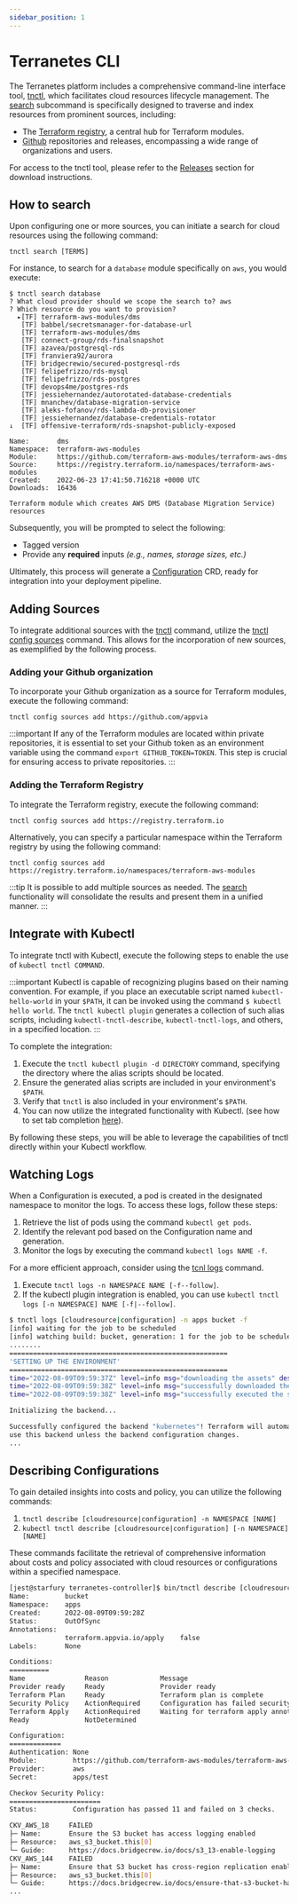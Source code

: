 ```yaml
---
sidebar_position: 1
---
```


# Terranetes CLI

The Terranetes platform includes a comprehensive command-line interface tool, [tnctl](docs/terranetes-controller/cli/tnctl.md), which facilitates cloud resources lifecycle management. The [search](docs/terranetes-controller/cli/tnctl_search.md) subcommand is specifically designed to traverse and index resources from prominent sources, including:

* The [Terraform registry](https://registry.terraform.io), a central hub for Terraform modules.
* [Github](https://github.com) repositories and releases, encompassing a wide range of organizations and users.

For access to the tnctl tool, please refer to the [Releases](docs/terranetes-controller/releases.md) section for download instructions.

## How to search

Upon configuring one or more sources, you can initiate a search for cloud resources using the following command:

```shell
tnctl search [TERMS]
```

For instance, to search for a `database` module specifically on `aws`, you would execute:

```shell
$ tnctl search database
? What cloud provider should we scope the search to? aws
? Which resource do you want to provision?
  ▸[TF] terraform-aws-modules/dms
   [TF] babbel/secretsmanager-for-database-url
   [TF] terraform-aws-modules/dms
   [TF] connect-group/rds-finalsnapshot
   [TF] azavea/postgresql-rds
   [TF] franviera92/aurora
   [TF] bridgecrewio/secured-postgresql-rds
   [TF] felipefrizzo/rds-mysql
   [TF] felipefrizzo/rds-postgres
   [TF] devops4me/postgres-rds
   [TF] jessiehernandez/autorotated-database-credentials
   [TF] mnanchev/database-migration-service
   [TF] aleks-fofanov/rds-lambda-db-provisioner
   [TF] jessiehernandez/database-credentials-rotator
↓  [TF] offensive-terraform/rds-snapshot-publicly-exposed

Name:       dms
Namespace:  terraform-aws-modules
Module:     https://github.com/terraform-aws-modules/terraform-aws-dms
Source:     https://registry.terraform.io/namespaces/terraform-aws-modules
Created:    2022-06-23 17:41:50.716218 +0000 UTC
Downloads:  16436

Terraform module which creates AWS DMS (Database Migration Service) resources
```

Subsequently, you will be prompted to select the following:

* Tagged version
* Provide any **required** inputs _(e.g., names, storage sizes, etc.)_

Ultimately, this process will generate a [Configuration](docs/terranetes-controller/reference/configurations.terraform.appvia.io.md) CRD, ready for integration into your deployment pipeline.

## Adding Sources

To integrate additional sources with the [tnctl](docs/terranetes-controller/cli/tnctl.md) command, utilize the [tnctl config sources](docs/terranetes-controller/cli/tnctl_config_sources.md) command. This allows for the incorporation of new sources, as exemplified by the following process.

### Adding your Github organization

To incorporate your Github organization as a source for Terraform modules, execute the following command:

```shell
tnctl config sources add https://github.com/appvia
```

:::important
If any of the Terraform modules are located within private repositories, it is essential to set your Github token as an environment variable using the command `export GITHUB_TOKEN=TOKEN`. This step is crucial for ensuring access to private repositories.
:::

### Adding the Terraform Registry

To integrate the Terraform registry, execute the following command:

```shell
tnctl config sources add https://registry.terraform.io
```

Alternatively, you can specify a particular namespace within the Terraform registry by using the following command:

```shell
tnctl config sources add https://registry.terraform.io/namespaces/terraform-aws-modules
```

:::tip
It is possible to add multiple sources as needed. The [search](docs/terranetes-controller/cli/tnctl_search.md) functionality will consolidate the results and present them in a unified manner.
:::

## Integrate with Kubectl

To integrate tnctl with Kubectl, execute the following steps to enable the use of `kubectl tnctl COMMAND`.

:::important
Kubectl is capable of recognizing plugins based on their naming convention. For example, if you place an executable script named `kubectl-hello-world` in your `$PATH`, it can be invoked using the command `$ kubectl hello world`. The `tnctl kubectl plugin` generates a collection of such alias scripts, including `kubectl-tnctl-describe`, `kubectl-tnctl-logs`, and others, in a specified location.
:::

To complete the integration:

1. Execute the `tnctl kubectl plugin -d DIRECTORY` command, specifying the directory where the alias scripts should be located.
2. Ensure the generated alias scripts are included in your environment's `$PATH`.
3. Verify that `tnctl` is also included in your environment's `$PATH`.
4. You can now utilize the integrated functionality with Kubectl. (see how to set tab completion [here](https://kubernetes.io/docs/reference/kubectl/generated/kubectl_completion/)).

By following these steps, you will be able to leverage the capabilities of tnctl directly within your Kubectl workflow.

## Watching Logs

When a Configuration is executed, a pod is created in the designated namespace to monitor the logs. To access these logs, follow these steps:

1. Retrieve the list of pods using the command `kubectl get pods`.
2. Identify the relevant pod based on the Configuration name and generation.
3. Monitor the logs by executing the command `kubectl logs NAME -f`.

For a more efficient approach, consider using the [tcnl logs](docs/terranetes-controller/cli/tnctl_logs.md) command.

1. Execute `tnctl logs -n NAMESPACE NAME [-f--follow]`.
2. If the kubectl plugin integration is enabled, you can use `kubectl tnctl logs [-n NAMESPACE] NAME [-f|--follow]`.

```bash
$ tnctl logs [cloudresource|configuration] -n apps bucket -f
[info] waiting for the job to be scheduled
[info] watching build: bucket, generation: 1 for the job to be scheduled
........
=======================================================
'SETTING UP THE ENVIRONMENT'
=======================================================
time="2022-08-09T09:59:37Z" level=info msg="downloading the assets" dest=/data source="https://github.com/terraform-aws-modules/terraform-aws-s3-bucket.git?ref=v3.1.0"
time="2022-08-09T09:59:38Z" level=info msg="successfully downloaded the source" source="https://github.com/terraform-aws-modules/terraform-aws-s3-bucket.git?ref=v3.1.0"
time="2022-08-09T09:59:38Z" level=info msg="successfully executed the step"

Initializing the backend...

Successfully configured the backend "kubernetes"! Terraform will automatically
use this backend unless the backend configuration changes.
...
```

## Describing Configurations

To gain detailed insights into costs and policy, you can utilize the following commands:

1. `tnctl describe [cloudresource|configuration] -n NAMESPACE [NAME]`
2. `kubectl tnctl describe [cloudresource|configuration] [-n NAMESPACE] [NAME]`

These commands facilitate the retrieval of comprehensive information about costs and policy associated with cloud resources or configurations within a specified namespace.

```bash
[jest@starfury terranetes-controller]$ bin/tnctl describe [cloudresource|configuration] -n apps bucket
Name:         bucket
Namespace:    apps
Created:      2022-08-09T09:59:28Z
Status:       OutOfSync
Annotations:
              terraform.appvia.io/apply    false
Labels:       None

Conditions:
==========
Name               Reason             Message
Provider ready     Ready              Provider ready
Terraform Plan     Ready              Terraform plan is complete
Security Policy    ActionRequired     Configuration has failed security policy, refusing to continue
Terraform Apply    ActionRequired     Waiting for terraform apply annotation to be set to true
Ready              NotDetermined

Configuration:
=============
Authentication: None
Module:         https://github.com/terraform-aws-modules/terraform-aws-s3-bucket.git?ref=v3.1.0
Provider:       aws
Secret:         apps/test

Checkov Security Policy:
=======================
Status:         Configuration has passed 11 and failed on 3 checks.

CKV_AWS_18     FAILED
├─ Name:       Ensure the S3 bucket has access logging enabled
├─ Resource:   aws_s3_bucket.this[0]
└─ Guide:      https://docs.bridgecrew.io/docs/s3_13-enable-logging
CKV_AWS_144    FAILED
├─ Name:       Ensure that S3 bucket has cross-region replication enabled
├─ Resource:   aws_s3_bucket.this[0]
└─ Guide:      https://docs.bridgecrew.io/docs/ensure-that-s3-bucket-has-cross-region-replication-enabled
...
```
